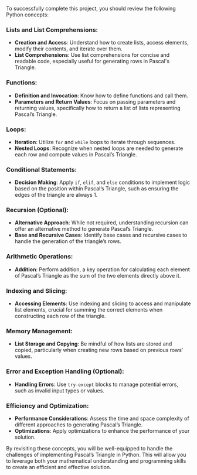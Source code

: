 To successfully complete this project, you should review the following Python concepts:

### Lists and List Comprehensions:

- **Creation and Access**: Understand how to create lists, access elements, modify their contents, and iterate over them.
- **List Comprehensions**: Use list comprehensions for concise and readable code, especially useful for generating rows in Pascal's Triangle.

### Functions:

- **Definition and Invocation**: Know how to define functions and call them.
- **Parameters and Return Values**: Focus on passing parameters and returning values, specifically how to return a list of lists representing Pascal’s Triangle.

### Loops:

- **Iteration**: Utilize `for` and `while` loops to iterate through sequences.
- **Nested Loops**: Recognize when nested loops are needed to generate each row and compute values in Pascal’s Triangle.

### Conditional Statements:

- **Decision Making**: Apply `if`, `elif`, and `else` conditions to implement logic based on the position within Pascal’s Triangle, such as ensuring the edges of the triangle are always 1.

### Recursion (Optional):

- **Alternative Approach**: While not required, understanding recursion can offer an alternative method to generate Pascal’s Triangle.
- **Base and Recursive Cases**: Identify base cases and recursive cases to handle the generation of the triangle’s rows.

### Arithmetic Operations:

- **Addition**: Perform addition, a key operation for calculating each element of Pascal’s Triangle as the sum of the two elements directly above it.

### Indexing and Slicing:

- **Accessing Elements**: Use indexing and slicing to access and manipulate list elements, crucial for summing the correct elements when constructing each row of the triangle.

### Memory Management:

- **List Storage and Copying**: Be mindful of how lists are stored and copied, particularly when creating new rows based on previous rows’ values.

### Error and Exception Handling (Optional):

- **Handling Errors**: Use `try-except` blocks to manage potential errors, such as invalid input types or values.

### Efficiency and Optimization:

- **Performance Considerations**: Assess the time and space complexity of different approaches to generating Pascal’s Triangle.
- **Optimizations**: Apply optimizations to enhance the performance of your solution.

By revisiting these concepts, you will be well-equipped to handle the challenges of implementing Pascal’s Triangle in Python. This will allow you to leverage both your mathematical understanding and programming skills to create an efficient and effective solution.
